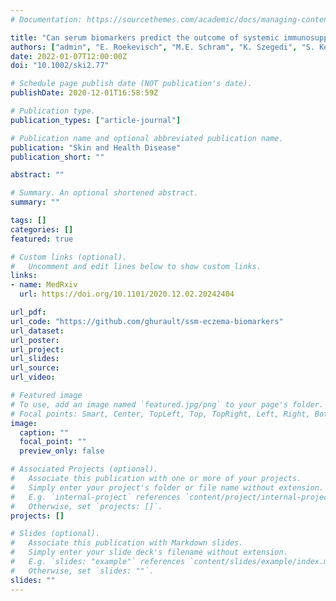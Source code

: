 ```yaml
---
# Documentation: https://sourcethemes.com/academic/docs/managing-content/

title: "Can serum biomarkers predict the outcome of systemic immunosuppressive therapy in adult atopic dermatitis patients?"
authors: ["admin", "E. Roekevisch", "M.E. Schram", "K. Szegedi", "S. Kezic", "M.A. Middelkamp-Hup", "P.I. Spuls", "R.J. Tanaka"]
date: 2022-01-07T12:00:00Z
doi: "10.1002/ski2.77"

# Schedule page publish date (NOT publication's date).
publishDate: 2020-12-01T16:58:59Z

# Publication type.
publication_types: ["article-journal"]

# Publication name and optional abbreviated publication name.
publication: "Skin and Health Disease"
publication_short: ""

abstract: ""

# Summary. An optional shortened abstract.
summary: ""

tags: []
categories: []
featured: true

# Custom links (optional).
#   Uncomment and edit lines below to show custom links.
links:
- name: MedRxiv
  url: https://doi.org/10.1101/2020.12.02.20242404

url_pdf:
url_code: "https://github.com/ghurault/ssm-eczema-biomarkers"
url_dataset:
url_poster:
url_project:
url_slides:
url_source:
url_video:

# Featured image
# To use, add an image named `featured.jpg/png` to your page's folder. 
# Focal points: Smart, Center, TopLeft, Top, TopRight, Left, Right, BottomLeft, Bottom, BottomRight.
image:
  caption: ""
  focal_point: ""
  preview_only: false

# Associated Projects (optional).
#   Associate this publication with one or more of your projects.
#   Simply enter your project's folder or file name without extension.
#   E.g. `internal-project` references `content/project/internal-project/index.md`.
#   Otherwise, set `projects: []`.
projects: []

# Slides (optional).
#   Associate this publication with Markdown slides.
#   Simply enter your slide deck's filename without extension.
#   E.g. `slides: "example"` references `content/slides/example/index.md`.
#   Otherwise, set `slides: ""`.
slides: ""
---
```

